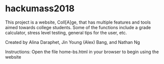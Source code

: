 # hackumass2018
This project is a website, Coll[A]ge, that has multiple features and tools aimed towards college students. Some of the functions include a grade calculator, stress level testing, general tips for the user, etc.

Created by Alina Daraphet, Jin Young (Alex) Bang, and Nathan Ng

Instructions: Open the file home-bs.html in your browser to begin using the website
